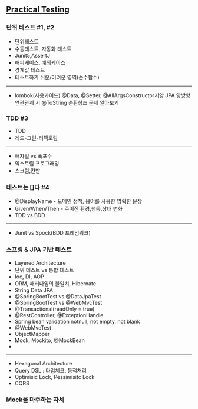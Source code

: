 ## [Practical Testing](https://www.inflearn.com/course/practical-testing-%EC%8B%A4%EC%9A%A9%EC%A0%81%EC%9D%B8-%ED%85%8C%EC%8A%A4%ED%8A%B8-%EA%B0%80%EC%9D%B4%EB%93%9C/dashboard)

### 단위 테스트 #1, #2
- 단위테스트
- 수동테스트, 자동화 테스트
- Junit5,AssertJ
- 해피케이스, 예외케이스
- 경계값 테스트
- 테스트하기 쉬운/어려운 영역(순수함수)
-----
- lombok(사용가이드) @Data, @Setter, @AllArgsConstructor지양 JPA 양방향 연관관계 시 @ToString 순환참조 문제 알아보기

### TDD  #3
- TDD
- 레드-그린-리팩토링
---
- 애자일 vs 폭포수
- 익스트림 프로그래밍
- 스크럼,칸반

### 테스트는 []다 #4
- @DisplayName - 도메인 정책, 용어를 사용한 명확한 문장
- Given/When/Then - 주어진 환경,행동,상태 변화
- TDD vs BDD
---
- Junit vs Spock(BDD 프레임워크)

### 스프링 & JPA 기반 테스트
- Layered Architecture
- 단위 테스트 vs 통합 테스트
- Ioc, DI, AOP
- ORM, 패러다임의 불일치, Hibernate
- String Data JPA
- @SpringBootTest vs @DataJpaTest
- @SpringBootTest vs @WebMvcTest
- @Transactional(readOnly = true)
- @RestController, @ExceptionHandle
- Spring bean validation notnull, not empty, not blank
- @WebMvcTest
- ObjectMapper
- Mock, Mockito, @MockBean
- 
---
- Hexagonal Architecture
- Query DSL : 타입체크, 동적처리
- Optimisic Lock, Pessimisitc Lock
- CQRS

### Mock을 마주하는 자세